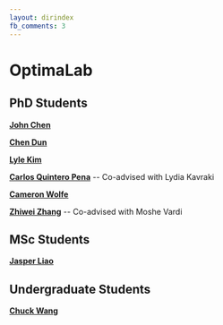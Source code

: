 ```yaml
---
layout: dirindex
fb_comments: 3
---
```


# OptimaLab

## PhD Students

[**John Chen**](https://johnchenresearch.github.io/)

[**Chen Dun**]()

[**Lyle Kim**](https://jlylekim.github.io/)

[**Carlos Quintero Pena**](https://carlosquinterop.github.io/) -- Co-advised with Lydia Kavraki

[**Cameron Wolfe**](https://wolfecameron.github.io/)

[**Zhiwei Zhang**](https://www.cs.rice.edu/~zz59/) -- Co-advised with Moshe Vardi

## MSc Students

[**Jasper Liao**]()

## Undergraduate Students

[**Chuck Wang**](http://wangqihan.com/)
